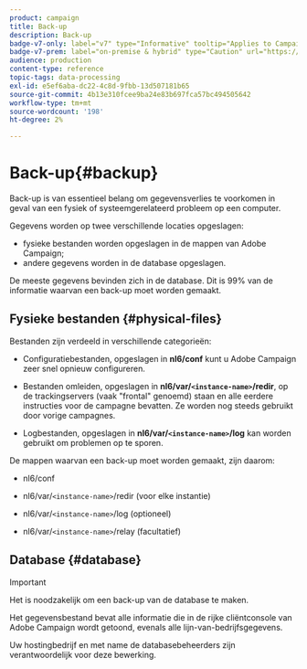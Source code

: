 ```yaml
---
product: campaign
title: Back-up
description: Back-up
badge-v7-only: label="v7" type="Informative" tooltip="Applies to Campaign Classic v7 only"
badge-v7-prem: label="on-premise & hybrid" type="Caution" url="https://experienceleague.adobe.com/docs/campaign-classic/using/installing-campaign-classic/architecture-and-hosting-models/hosting-models-lp/hosting-models.html?lang=en" tooltip="Applies to on-premise and hybrid deployments only"
audience: production
content-type: reference
topic-tags: data-processing
exl-id: e5ef6aba-dc22-4c8d-9fbb-13d507181b65
source-git-commit: 4b13e310fcee9ba24e83b697fca57bc494505642
workflow-type: tm+mt
source-wordcount: '198'
ht-degree: 2%

---
```


# Back-up{#backup}

Back-up is van essentieel belang om gegevensverlies te voorkomen in geval van een fysiek of systeemgerelateerd probleem op een computer.

Gegevens worden op twee verschillende locaties opgeslagen:

* fysieke bestanden worden opgeslagen in de mappen van Adobe Campaign;
* andere gegevens worden in de database opgeslagen.

De meeste gegevens bevinden zich in de database. Dit is 99% van de informatie waarvan een back-up moet worden gemaakt.

## Fysieke bestanden {#physical-files}

Bestanden zijn verdeeld in verschillende categorieën:

* Configuratiebestanden, opgeslagen in **nl6/conf** kunt u Adobe Campaign zeer snel opnieuw configureren.

* Bestanden omleiden, opgeslagen in  **nl6/var/`<instance-name>`/redir**, op de trackingservers (vaak &quot;frontal&quot; genoemd) staan en alle eerdere instructies voor de campagne bevatten. Ze worden nog steeds gebruikt door vorige campagnes.

* Logbestanden, opgeslagen in **nl6/var/`<instance-name>`/log** kan worden gebruikt om problemen op te sporen.

De mappen waarvan een back-up moet worden gemaakt, zijn daarom:

* nl6/conf

* nl6/var/`<instance-name>`/redir (voor elke instantie)

* nl6/var/`<instance-name>`/log (optioneel)

* nl6/var/`<instance-name>`/relay (facultatief)


## Database {#database}

>[!IMPORTANT]
>
>Het is noodzakelijk om een back-up van de database te maken.


Het gegevensbestand bevat alle informatie die in de rijke cliëntconsole van Adobe Campaign wordt getoond, evenals alle lijn-van-bedrijfsgegevens.

Uw hostingbedrijf en met name de databasebeheerders zijn verantwoordelijk voor deze bewerking.
